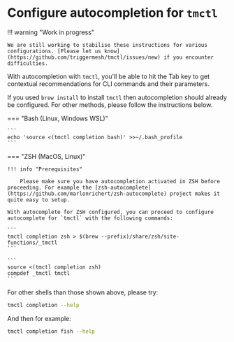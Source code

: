 # Configure autocompletion for `tmctl`

!!! warning "Work in progress"

    We are still working to stabilise these instructions for various configurations. [Please let us know](https://github.com/triggermesh/tmctl/issues/new) if you encounter difficulties.

With autocompletion with `tmctl`, you'll be able to hit the Tab key to get contextual recommendations for CLI commands and their parameters.

If you used `brew install` to install `tmctl` then autocompletion should already be configured. For other methods, please follow the instructions below.

=== "Bash (Linux, Windows WSL)"

    ```
    echo 'source <(tmctl completion bash)' >>~/.bash_profile
    ```

=== "ZSH (MacOS, Linux)"

    !!! info "Prerequisites"

        Please make sure you have autocompletion activated in ZSH before proceeding. For example the [zsh-autocomplete](https://github.com/marlonrichert/zsh-autocomplete) project makes it quite easy to setup.

    With autocomplete for ZSH configured, you can proceed to configure autocomplete for `tmctl` with the following commands:

    ```
    tmctl completion zsh > $(brew --prefix)/share/zsh/site-functions/_tmctl
    ```

    ```
    source <(tmctl completion zsh)
    compdef _tmctl tmctl
    ```

For other shells than those shown above, please try:

```sh
tmctl completion --help   
```

And then for example:

```sh
tmctl completion fish --help
```
